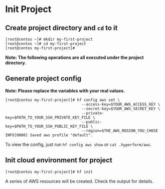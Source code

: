 # Init Project


## Create project directory and `cd` to it
```
[root@centos ~]# mkdir my-first-project
[root@centos ~]# cd my-first-project
[root@centos my-first-project]#
```

**Note: The following operations are all executed under the project directory.**


## Generate project config
**Note: Please replace the variables with your real values.**

```
[root@centos my-first-project]# hf config aws set \
                                  --access-key=$YOUR_AWS_ACCESS_KEY \
                                  --secret-key=$YOUR_AWS_SECRET_KEY \
                                  --private-key=$PATH_TO_YOUR_SSH_PRIVATE_KEY_FILE \
                                  --public-key=$PATH_TO_YOUR_SSH_PUBLIC_KEY_FILE \
                                  --region=$THE_AWS_REGION_YOU_CHOSE
INFO[0000] Saved aws profile "default".
```

To view the config, just run `hf config aws show` or `cat .hyperform/aws`.


## Init cloud environment for project
```
[root@centos my-first-project]# hf init
```

A series of AWS resources will be created. Check the output for details.

